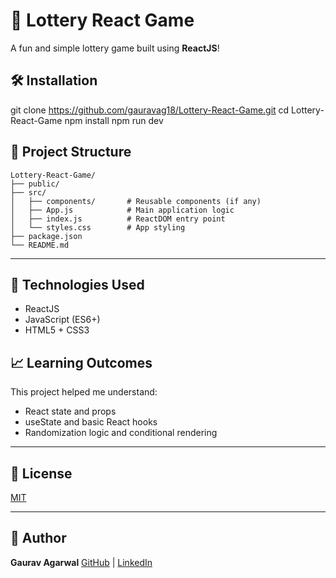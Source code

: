 # 🎰 Lottery React Game

A fun and simple lottery game built using **ReactJS**! 

## 🛠️ Installation

git clone https://github.com/gauravag18/Lottery-React-Game.git
cd Lottery-React-Game
npm install
npm run dev


## 📂 Project Structure

```
Lottery-React-Game/
├── public/
├── src/
│   ├── components/       # Reusable components (if any)
│   ├── App.js            # Main application logic
│   ├── index.js          # ReactDOM entry point
│   └── styles.css        # App styling
├── package.json
└── README.md
```

---

## 🔧 Technologies Used

* ReactJS
* JavaScript (ES6+)
* HTML5 + CSS3


## 📈 Learning Outcomes

This project helped me understand:

* React state and props
* useState and basic React hooks
* Randomization logic and conditional rendering

---

## 📄 License

[MIT](LICENSE)

---

## 👤 Author

**Gaurav Agarwal**
[GitHub](https://github.com/gauravag18) | [LinkedIn](https://linkedin.com/in/gauravag18)


